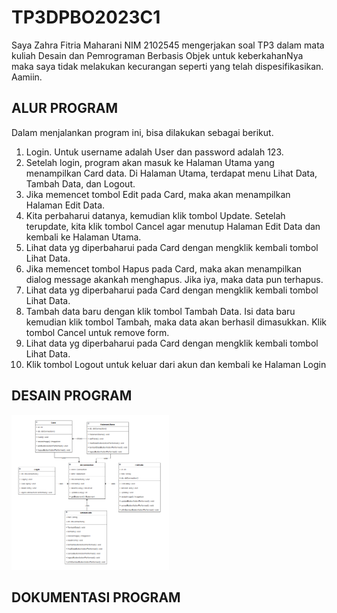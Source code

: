 # TP3DPBO2023C1

Saya Zahra Fitria Maharani NIM 2102545 mengerjakan soal TP3 dalam mata kuliah Desain dan Pemrograman Berbasis Objek untuk keberkahanNya maka saya tidak melakukan kecurangan seperti yang telah dispesifikasikan. Aamiin.

## ALUR PROGRAM

Dalam menjalankan program ini, bisa dilakukan sebagai berikut.

1. Login. Untuk username adalah User dan password adalah 123.
2. Setelah login, program akan masuk ke Halaman Utama yang menampilkan Card data. Di Halaman Utama, terdapat menu Lihat Data, Tambah Data, dan Logout.
3. Jika memencet tombol Edit pada Card, maka akan menampilkan Halaman Edit Data. 
4. Kita perbaharui datanya, kemudian klik tombol Update. Setelah terupdate, kita klik tombol Cancel agar menutup Halaman Edit Data dan kembali ke Halaman Utama.
5. Lihat data yg diperbaharui pada Card dengan mengklik kembali tombol Lihat Data.
6. Jika memencet tombol Hapus pada Card, maka akan menampilkan dialog message akankah menghapus. Jika iya, maka data pun terhapus.
7. Lihat data yg diperbaharui pada Card dengan mengklik kembali tombol Lihat Data.
8. Tambah data baru dengan klik tombol Tambah Data. Isi data baru kemudian klik tombol Tambah, maka data akan berhasil dimasukkan. Klik tombol Cancel untuk remove form.
9. Lihat data yg diperbaharui pada Card dengan mengklik kembali tombol Lihat Data.
10. Klik tombol Logout untuk keluar dari akun dan kembali ke Halaman Login

## DESAIN PROGRAM

<img src="https://github.com/zahraftrm/TP2DPBO2023/blob/main/Desain%20Program.png" width=50% height=50%>

## DOKUMENTASI PROGRAM


